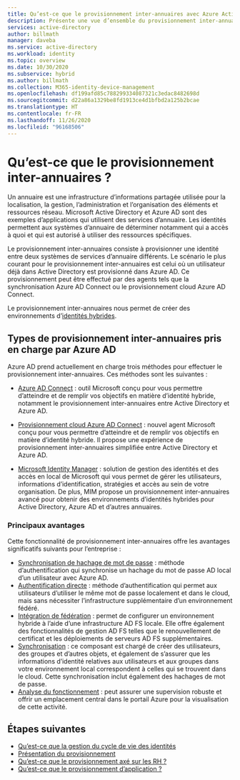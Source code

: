 ```yaml
---
title: Qu’est-ce que le provisionnement inter-annuaires avec Azure Active Directory ? | Microsoft Docs
description: Présente une vue d’ensemble du provisionnement inter-annuaires d’identités.
services: active-directory
author: billmath
manager: daveba
ms.service: active-directory
ms.workload: identity
ms.topic: overview
ms.date: 10/30/2020
ms.subservice: hybrid
ms.author: billmath
ms.collection: M365-identity-device-management
ms.openlocfilehash: df199afd85c788299334087321c3edac8482698d
ms.sourcegitcommit: d22a86a1329be8fd1913ce4d1bfbd2a125b2bcae
ms.translationtype: HT
ms.contentlocale: fr-FR
ms.lasthandoff: 11/26/2020
ms.locfileid: "96168506"
---
```

# <a name="what-is-inter-directory-provisioning"></a>Qu’est-ce que le provisionnement inter-annuaires ?

Un annuaire est une infrastructure d’informations partagée utilisée pour la localisation, la gestion, l’administration et l’organisation des éléments et ressources réseau.  Microsoft Active Directory et Azure AD sont des exemples d’applications qui utilisent des services d’annuaire.  Les identités permettent aux systèmes d’annuaire de déterminer notamment qui a accès à quoi et qui est autorisé à utiliser des ressources spécifiques.

Le provisionnement inter-annuaires consiste à provisionner une identité entre deux systèmes de services d’annuaire différents.   Le scénario le plus courant pour le provisionnement inter-annuaires est celui où un utilisateur déjà dans Active Directory est provisionné dans Azure AD. Ce provisionnement peut être effectué par des agents tels que la synchronisation Azure AD Connect ou le provisionnement cloud Azure AD Connect.

Le provisionnement inter-annuaires nous permet de créer des environnements d’[identités hybrides](../hybrid/whatis-hybrid-identity.md).


## <a name="what-types-of-inter-directory-provisioning-does-azure-ad-support"></a>Types de provisionnement inter-annuaires pris en charge par Azure AD

Azure AD prend actuellement en charge trois méthodes pour effectuer le provisionnement inter-annuaires. Ces méthodes sont les suivantes :

- [Azure AD Connect](../hybrid/whatis-azure-ad-connect.md) : outil Microsoft conçu pour vous permettre d’atteindre et de remplir vos objectifs en matière d’identité hybride, notamment le provisionnement inter-annuaires entre Active Directory et Azure AD.

- [Provisionnement cloud Azure AD Connect](../cloud-provisioning/what-is-cloud-provisioning.md) : nouvel agent Microsoft conçu pour vous permettre d’atteindre et de remplir vos objectifs en matière d’identité hybride.  Il propose une expérience de provisionnement inter-annuaires simplifiée entre Active Directory et Azure AD.

- [Microsoft Identity Manager](/microsoft-identity-manager/microsoft-identity-manager-2016) : solution de gestion des identités et des accès en local de Microsoft qui vous permet de gérer les utilisateurs, informations d’identification, stratégies et accès au sein de votre organisation. De plus, MIM propose un provisionnement inter-annuaires avancé pour obtenir des environnements d’identités hybrides pour Active Directory, Azure AD et d’autres annuaires.

### <a name="key-benefits"></a>Principaux avantages

Cette fonctionnalité de provisionnement inter-annuaires offre les avantages significatifs suivants pour l’entreprise :

- [Synchronisation de hachage de mot de passe](../hybrid/whatis-phs.md) : méthode d’authentification qui synchronise un hachage du mot de passe AD local d’un utilisateur avec Azure AD.
- [Authentification directe](../hybrid/how-to-connect-pta.md) : méthode d’authentification qui permet aux utilisateurs d’utiliser le même mot de passe localement et dans le cloud, mais sans nécessiter l’infrastructure supplémentaire d’un environnement fédéré.
- [Intégration de fédération](../hybrid/how-to-connect-fed-whatis.md) : permet de configurer un environnement hybride à l’aide d’une infrastructure AD FS locale. Elle offre également des fonctionnalités de gestion AD FS telles que le renouvellement de certificat et les déploiements de serveurs AD FS supplémentaires.
- [Synchronisation](../hybrid/how-to-connect-sync-whatis.md) : ce composant est chargé de créer des utilisateurs, des groupes et d’autres objets,  et également de s’assurer que les informations d’identité relatives aux utilisateurs et aux groupes dans votre environnement local correspondent à celles qui se trouvent dans le cloud.  Cette synchronisation inclut également des hachages de mot de passe.
- [Analyse du fonctionnement](../hybrid/whatis-azure-ad-connect.md) : peut assurer une supervision robuste et offrir un emplacement central dans le portail Azure pour la visualisation de cette activité. 


## <a name="next-steps"></a>Étapes suivantes 
- [Qu’est-ce que la gestion du cycle de vie des identités](what-is-identity-lifecycle-management.md)
- [Présentation du provisionnement](what-is-provisioning.md)
- [Qu’est-ce que le provisionnement axé sur les RH ?](what-is-hr-driven-provisioning.md)
- [Qu’est-ce que le provisionnement d’application ?](what-is-app-provisioning.md)